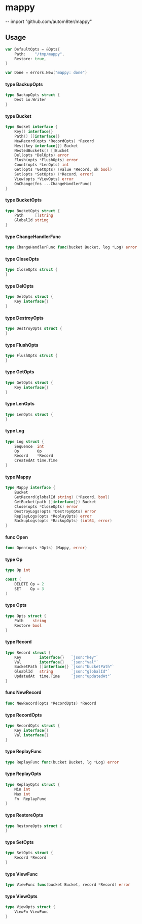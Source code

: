 # mappy
--
    import "github.com/autom8ter/mappy"


## Usage

```go
var DefaultOpts = &Opts{
	Path:    "/tmp/mappy",
	Restore: true,
}
```

```go
var Done = errors.New("mappy: done")
```

#### type BackupOpts

```go
type BackupOpts struct {
	Dest io.Writer
}
```


#### type Bucket

```go
type Bucket interface {
	Key() interface{}
	Path() []interface{}
	NewRecord(opts *RecordOpts) *Record
	Nest(key interface{}) Bucket
	NestedBuckets() []Bucket
	Del(opts *DelOpts) error
	Flush(opts *FlushOpts) error
	Count(opts *LenOpts) int
	Get(opts *GetOpts) (value *Record, ok bool)
	Set(opts *SetOpts) (*Record, error)
	View(opts *ViewOpts) error
	OnChange(fns ...ChangeHandlerFunc)
}
```


#### type BucketOpts

```go
type BucketOpts struct {
	Path     []string
	GlobalId string
}
```


#### type ChangeHandlerFunc

```go
type ChangeHandlerFunc func(bucket Bucket, log *Log) error
```


#### type CloseOpts

```go
type CloseOpts struct {
}
```


#### type DelOpts

```go
type DelOpts struct {
	Key interface{}
}
```


#### type DestroyOpts

```go
type DestroyOpts struct {
}
```


#### type FlushOpts

```go
type FlushOpts struct {
}
```


#### type GetOpts

```go
type GetOpts struct {
	Key interface{}
}
```


#### type LenOpts

```go
type LenOpts struct {
}
```


#### type Log

```go
type Log struct {
	Sequence  int
	Op        Op
	Record    *Record
	CreatedAt time.Time
}
```


#### type Mappy

```go
type Mappy interface {
	Bucket
	GetRecord(globalId string) (*Record, bool)
	GetBucket(path []interface{}) Bucket
	Close(opts *CloseOpts) error
	DestroyLogs(opts *DestroyOpts) error
	ReplayLogs(opts *ReplayOpts) error
	BackupLogs(opts *BackupOpts) (int64, error)
}
```


#### func  Open

```go
func Open(opts *Opts) (Mappy, error)
```

#### type Op

```go
type Op int
```


```go
const (
	DELETE Op = 2
	SET    Op = 3
)
```

#### type Opts

```go
type Opts struct {
	Path    string
	Restore bool
}
```


#### type Record

```go
type Record struct {
	Key        interface{}   `json:"key"`
	Val        interface{}   `json:"val"`
	BucketPath []interface{} `json:"bucketPath"`
	GloablId   string        `json:"globalId"`
	UpdatedAt  time.Time     `json:"updatedAt"`
}
```


#### func  NewRecord

```go
func NewRecord(opts *RecordOpts) *Record
```

#### type RecordOpts

```go
type RecordOpts struct {
	Key interface{}
	Val interface{}
}
```


#### type ReplayFunc

```go
type ReplayFunc func(bucket Bucket, lg *Log) error
```


#### type ReplayOpts

```go
type ReplayOpts struct {
	Min int
	Max int
	Fn  ReplayFunc
}
```


#### type RestoreOpts

```go
type RestoreOpts struct {
}
```


#### type SetOpts

```go
type SetOpts struct {
	Record *Record
}
```


#### type ViewFunc

```go
type ViewFunc func(bucket Bucket, record *Record) error
```


#### type ViewOpts

```go
type ViewOpts struct {
	ViewFn ViewFunc
}
```
